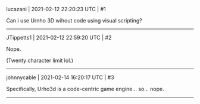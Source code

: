 lucazani | 2021-02-12 22:20:23 UTC | #1

Can i use Urnho 3D wihout code using visual scripting?

-------------------------

JTippetts1 | 2021-02-12 22:59:20 UTC | #2

Nope.

(Twenty character limit lol.)

-------------------------

johnnycable | 2021-02-14 16:20:17 UTC | #3

Specifically, Urho3d is a code-centric game engine... so... nope.

-------------------------

